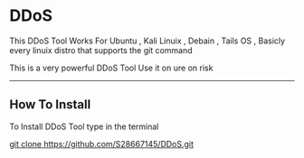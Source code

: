 <h1>DDoS</h1>
<p>This DDoS Tool Works For Ubuntu , Kali Linuix , Debain , Tails OS , Basicly every linuix distro that supports the git command</p>
This is a very powerful DDoS Tool Use it on ure on risk
<hr>
<h2>How To Install</h2>
<p>To Install DDoS Tool type in the terminal</p>
<u>git clone https://github.com/S28667145/DDoS.git</u>
